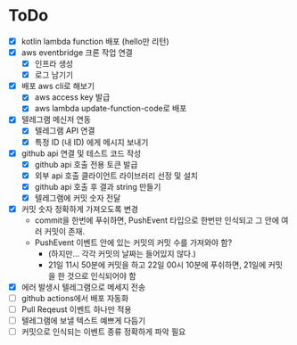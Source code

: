 # ToDo

- [x] kotlin lambda function 배포 (hello만 리턴)
- [x] aws eventbridge 크론 작업 연결
    - [x] 인프라 생성
    - [x] 로그 남기기
- [x] 배포 aws cli로 해보기
    - [x] aws access key 발급
    - [x] aws lambda update-function-code로 배포
- [x] 텔레그램 메신저 연동
    - [x] 텔레그램 API 연결
    - [x] 특정 ID (내 ID) 에게 메시지 보내기
- [x] github api 연결 및 테스트 코드 작성
    - [x] github api 호출 전용 토큰 발급
    - [x] 외부 api 호출 클라이언트 라이브러리 선정 및 설치
    - [x] github api 호출 후 결과 string 만들기
    - [x] 텔레그램에 커밋 숫자 전달
- [x] 커밋 숫자 정확하게 가져오도록 변경
    - commit을 한번에 푸쉬하면, PushEvent 타입으로 한번만 인식되고 그 안에 여러 커밋이 존재.
    - PushEvent 이벤트 안에 있는 커밋의 커밋 수를 가져와야 함?
        - (하지만... 각각 커밋의 날짜는 들어있지 않다.)
        - 21일 11시 50분에 커밋을 하고 22일 00시 10분에 푸쉬하면, 21일에 커밋을 한 것으로 인식되어야 함
- [x] 에러 발생시 텔레그램으로 메세지 전송
- [ ] github actions에서 배포 자동화
- [ ] Pull Reqeust 이벤트 하나만 적용
- [ ] 텔레그램에 보낼 텍스트 예쁘게 다듬기
- [ ] 커밋으로 인식되는 이벤트 종류 정확하게 파악 필요
